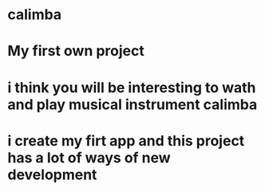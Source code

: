 # calimba
# My first own project
# i think you will be interesting to wath and play musical instrument calimba
# i create my firt app and this project has a lot of ways of new development
